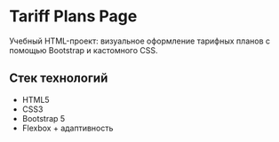 # Tariff Plans Page

Учебный HTML-проект: визуальное оформление тарифных планов с помощью Bootstrap и кастомного CSS.

## Стек технологий
- HTML5
- CSS3
- Bootstrap 5
- Flexbox + адаптивность
